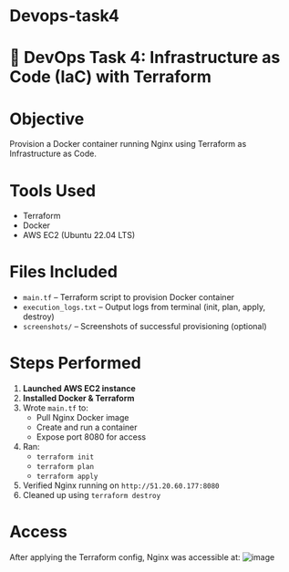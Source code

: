 # Devops-task4
# 🚀 DevOps Task 4: Infrastructure as Code (IaC) with Terraform

# Objective
Provision a Docker container running Nginx using Terraform as Infrastructure as Code.

# Tools Used
- Terraform
- Docker
- AWS EC2 (Ubuntu 22.04 LTS)

#  Files Included
- `main.tf` – Terraform script to provision Docker container
- `execution_logs.txt` – Output logs from terminal (init, plan, apply, destroy)
- `screenshots/` – Screenshots of successful provisioning (optional)

# Steps Performed

1. **Launched AWS EC2 instance**
2. **Installed Docker & Terraform**
3. Wrote `main.tf` to:
   - Pull Nginx Docker image
   - Create and run a container
   - Expose port 8080 for access
4. Ran:
   - `terraform init`
   - `terraform plan`
   - `terraform apply`
5. Verified Nginx running on `http://51.20.60.177:8080`
6. Cleaned up using `terraform destroy`

# Access
After applying the Terraform config, Nginx was accessible at:
![image](https://github.com/user-attachments/assets/50a2227c-0cc3-41cb-bd20-ca86ed69c0a5)

